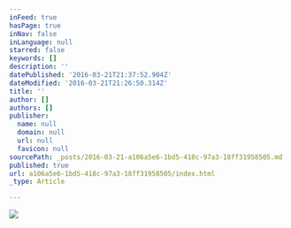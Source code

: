 ```yaml
---
inFeed: true
hasPage: true
inNav: false
inLanguage: null
starred: false
keywords: []
description: ''
datePublished: '2016-03-21T21:37:52.904Z'
dateModified: '2016-03-21T21:26:50.314Z'
title: ''
author: []
authors: []
publisher:
  name: null
  domain: null
  url: null
  favicon: null
sourcePath: _posts/2016-03-21-a106a5e6-1bd5-418c-97a3-18ff31958505.md
published: true
url: a106a5e6-1bd5-418c-97a3-18ff31958505/index.html
_type: Article

---
```

![](https://the-grid-user-content.s3-us-west-2.amazonaws.com/ca123c16-e3ad-450a-a33a-bbfa04e0b2f5.jpg)
